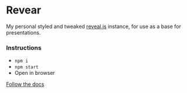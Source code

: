 # Revear

My personal styled and tweaked [reveal.js](https://revealjs.com/) instance, for use as a base for presentations.

### Instructions

- `npm i`
- `npm start`
- Open in browser

[Follow the docs](https://revealjs.com/)

